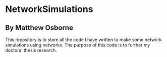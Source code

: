 # NetworkSimulations
## By Matthew Osborne

This repository is to store all the code I have written to make some network simulations using networkx. The purpose of this code is to further my doctoral thesis research.

